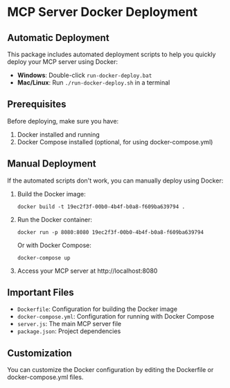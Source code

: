 # MCP Server Docker Deployment

## Automatic Deployment

This package includes automated deployment scripts to help you quickly deploy your MCP server using Docker:

- **Windows**: Double-click `run-docker-deploy.bat`
- **Mac/Linux**: Run `./run-docker-deploy.sh` in a terminal

## Prerequisites

Before deploying, make sure you have:

1. Docker installed and running
2. Docker Compose installed (optional, for using docker-compose.yml)

## Manual Deployment

If the automated scripts don't work, you can manually deploy using Docker:

1. Build the Docker image:
   ```
   docker build -t 19ec2f3f-00b0-4b4f-b0a8-f609ba639794 .
   ```

2. Run the Docker container:
   ```
   docker run -p 8080:8080 19ec2f3f-00b0-4b4f-b0a8-f609ba639794
   ```

   Or with Docker Compose:
   ```
   docker-compose up
   ```

3. Access your MCP server at http://localhost:8080

## Important Files

- `Dockerfile`: Configuration for building the Docker image
- `docker-compose.yml`: Configuration for running with Docker Compose
- `server.js`: The main MCP server file
- `package.json`: Project dependencies

## Customization

You can customize the Docker configuration by editing the Dockerfile or docker-compose.yml files.
